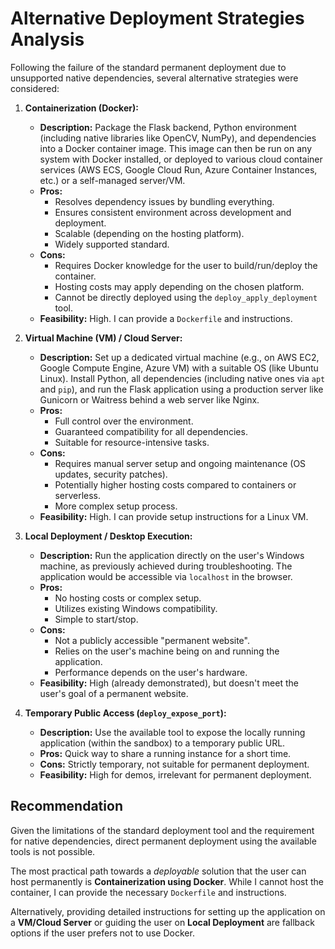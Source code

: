 # Alternative Deployment Strategies Analysis

Following the failure of the standard permanent deployment due to unsupported native dependencies, several alternative strategies were considered:

1.  **Containerization (Docker):**
    *   **Description:** Package the Flask backend, Python environment (including native libraries like OpenCV, NumPy), and dependencies into a Docker container image. This image can then be run on any system with Docker installed, or deployed to various cloud container services (AWS ECS, Google Cloud Run, Azure Container Instances, etc.) or a self-managed server/VM.
    *   **Pros:**
        *   Resolves dependency issues by bundling everything.
        *   Ensures consistent environment across development and deployment.
        *   Scalable (depending on the hosting platform).
        *   Widely supported standard.
    *   **Cons:**
        *   Requires Docker knowledge for the user to build/run/deploy the container.
        *   Hosting costs may apply depending on the chosen platform.
        *   Cannot be directly deployed using the `deploy_apply_deployment` tool.
    *   **Feasibility:** High. I can provide a `Dockerfile` and instructions.

2.  **Virtual Machine (VM) / Cloud Server:**
    *   **Description:** Set up a dedicated virtual machine (e.g., on AWS EC2, Google Compute Engine, Azure VM) with a suitable OS (like Ubuntu Linux). Install Python, all dependencies (including native ones via `apt` and `pip`), and run the Flask application using a production server like Gunicorn or Waitress behind a web server like Nginx.
    *   **Pros:**
        *   Full control over the environment.
        *   Guaranteed compatibility for all dependencies.
        *   Suitable for resource-intensive tasks.
    *   **Cons:**
        *   Requires manual server setup and ongoing maintenance (OS updates, security patches).
        *   Potentially higher hosting costs compared to containers or serverless.
        *   More complex setup process.
    *   **Feasibility:** High. I can provide setup instructions for a Linux VM.

3.  **Local Deployment / Desktop Execution:**
    *   **Description:** Run the application directly on the user's Windows machine, as previously achieved during troubleshooting. The application would be accessible via `localhost` in the browser.
    *   **Pros:**
        *   No hosting costs or complex setup.
        *   Utilizes existing Windows compatibility.
        *   Simple to start/stop.
    *   **Cons:**
        *   Not a publicly accessible "permanent website".
        *   Relies on the user's machine being on and running the application.
        *   Performance depends on the user's hardware.
    *   **Feasibility:** High (already demonstrated), but doesn't meet the user's goal of a permanent website.

4.  **Temporary Public Access (`deploy_expose_port`):**
    *   **Description:** Use the available tool to expose the locally running application (within the sandbox) to a temporary public URL.
    *   **Pros:** Quick way to share a running instance for a short time.
    *   **Cons:** Strictly temporary, not suitable for permanent deployment.
    *   **Feasibility:** High for demos, irrelevant for permanent deployment.

## Recommendation

Given the limitations of the standard deployment tool and the requirement for native dependencies, direct permanent deployment using the available tools is not possible.

The most practical path towards a *deployable* solution that the user can host permanently is **Containerization using Docker**. While I cannot host the container, I can provide the necessary `Dockerfile` and instructions.

Alternatively, providing detailed instructions for setting up the application on a **VM/Cloud Server** or guiding the user on **Local Deployment** are fallback options if the user prefers not to use Docker.
